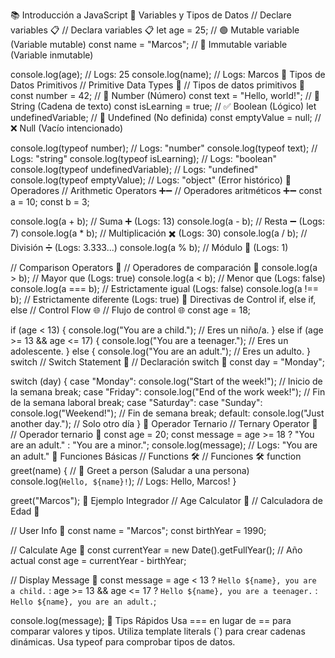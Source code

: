 📚 Introducción a JavaScript
📌 Variables y Tipos de Datos
// Declare variables 📋
// Declara variables 📋
let age = 25; // 🟢 Mutable variable (Variable mutable)
const name = "Marcos"; // 🔵 Immutable variable (Variable inmutable)

console.log(age); // Logs: 25
console.log(name); // Logs: Marcos
📌 Tipos de Datos Primitivos
// Primitive Data Types 🧱
// Tipos de datos primitivos 🧱
const number = 42; // 🔢 Number (Número)
const text = "Hello, world!"; // 📝 String (Cadena de texto)
const isLearning = true; // ✅ Boolean (Lógico)
let undefinedVariable; // 🔄 Undefined (No definida)
const emptyValue = null; // ❌ Null (Vacío intencionado)

console.log(typeof number); // Logs: "number"
console.log(typeof text); // Logs: "string"
console.log(typeof isLearning); // Logs: "boolean"
console.log(typeof undefinedVariable); // Logs: "undefined"
console.log(typeof emptyValue); // Logs: "object" (Error histórico)
📌 Operadores
// Arithmetic Operators ➕➖
// Operadores aritméticos ➕➖
const a = 10;
const b = 3;

console.log(a + b); // Suma ➕ (Logs: 13)
console.log(a - b); // Resta ➖ (Logs: 7)
console.log(a * b); // Multiplicación ✖️ (Logs: 30)
console.log(a / b); // División ➗ (Logs: 3.333...)
console.log(a % b); // Módulo 🔢 (Logs: 1)

// Comparison Operators 🧐
// Operadores de comparación 🧐
console.log(a > b); // Mayor que (Logs: true)
console.log(a < b); // Menor que (Logs: false)
console.log(a === b); // Estrictamente igual (Logs: false)
console.log(a !== b); // Estrictamente diferente (Logs: true)
📌 Directivas de Control
if, else if, else
// Control Flow 🌐
// Flujo de control 🌐
const age = 18;

if (age < 13) {
  console.log("You are a child."); // Eres un niño/a.
} else if (age >= 13 && age <= 17) {
  console.log("You are a teenager."); // Eres un adolescente.
} else {
  console.log("You are an adult."); // Eres un adulto.
}
switch
// Switch Statement 🔄
// Declaración switch 🔄
const day = "Monday";

switch (day) {
  case "Monday":
    console.log("Start of the week!"); // Inicio de la semana
    break;
  case "Friday":
    console.log("End of the work week!"); // Fin de la semana laboral
    break;
  case "Saturday":
  case "Sunday":
    console.log("Weekend!"); // Fin de semana
    break;
  default:
    console.log("Just another day."); // Solo otro día
}
📌 Operador Ternario
// Ternary Operator 🤔
// Operador ternario 🤔
const age = 20;
const message = age >= 18 ? "You are an adult." : "You are a minor.";
console.log(message); // Logs: "You are an adult."
📌 Funciones Básicas
// Functions 🛠️
// Funciones 🛠️
function greet(name) {
  // 📢 Greet a person (Saludar a una persona)
  console.log(`Hello, ${name}!`); // Logs: Hello, Marcos!
}

greet("Marcos");
📌 Ejemplo Integrador
// Age Calculator 📅
// Calculadora de Edad 📅

// User Info 👤
const name = "Marcos";
const birthYear = 1990;

// Calculate Age 🧮
const currentYear = new Date().getFullYear(); // Año actual
const age = currentYear - birthYear;

// Display Message 📝
const message =
  age < 13
    ? `Hello ${name}, you are a child.`
    : age >= 13 && age <= 17
    ? `Hello ${name}, you are a teenager.`
    : `Hello ${name}, you are an adult.`;

console.log(message);
📌 Tips Rápidos
Usa === en lugar de == para comparar valores y tipos.
Utiliza template literals (`) para crear cadenas dinámicas.
Usa typeof para comprobar tipos de datos.